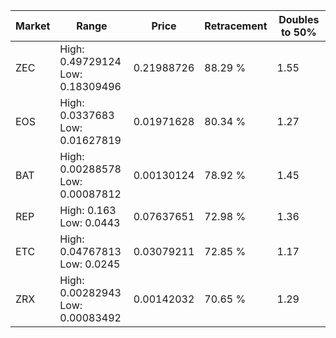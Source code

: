 | Market | Range | Price| Retracement | Doubles to 50% |
| --- | --- | --- | --- | --- |
| ZEC | High: 0.49729124<br />Low: 0.18309496 | 0.21988726 | 88.29 % | 1.55 |
| EOS | High: 0.0337683<br />Low: 0.01627819 | 0.01971628 | 80.34 % | 1.27 |
| BAT | High: 0.00288578<br />Low: 0.00087812 | 0.00130124 | 78.92 % | 1.45 |
| REP | High: 0.163<br />Low: 0.0443 | 0.07637651 | 72.98 % | 1.36 |
| ETC | High: 0.04767813<br />Low: 0.0245 | 0.03079211 | 72.85 % | 1.17 |
| ZRX | High: 0.00282943<br />Low: 0.00083492 | 0.00142032 | 70.65 % | 1.29 |
